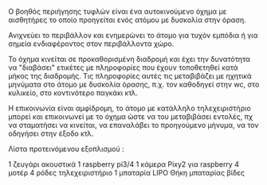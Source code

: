 Ο βοηθός περιήγησης τυφλών είναι ένα αυτοκινούμενο όχημα με αισθητήρες το οποίο προηγείται ενός ατόμου με δυσκολία στην όραση.

Ανιχνεύει το περιβάλλον και ενημερώνει το άτομο για τυχόν εμπόδια ή για σημεία ενδιαφέροντος στον περιβάλλοντα χώρο.

Το όχημα κινείται σε προκαθορισμένη διαδρομή και έχει την δυνατότητα να "διαβάσει" ετικέτες με πληροφορίες που έχουν τοποθετηθεί κατά μήκος της διαδρομής. Τις πληροφορίες αυτές τις μεταβιβάζει με ηχητικά μηνύματα στο άτομο με δυσκολία όρασης, π.χ. τον καθοδηγεί στην wc, στο κυλικείο, στο κοντινότερο παγκάκι κτλ.

Η επικοινωνία είναι αμφίδρομη, το άτομο με κατάλληλο τηλεχειριστήριο μπορεί και επικοινωνεί με το όχημα ώστε να του μεταβιβάσει εντολές, πχ να σταματήσει να κινείται, να επαναλάβει το προηγούμενο μήνυμα, να τον οδηγήσει στην έξοδο κτλ.

Λίστα προτεινόμενου εξοπλισμού :

1 ζευγάρι ακουστικά
1 raspberry pi3/4
1 κάμερα Pixy2 για raspberry
4 μοτέρ
4 ρόδες
τηλεχειριστήριο
1 μπαταρία LIPO
Θήκη μπαταρίας
βίδες
